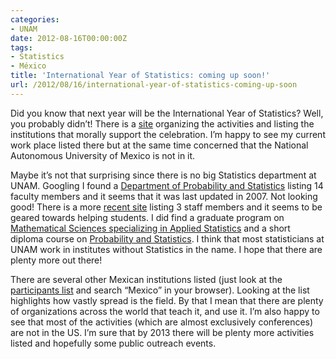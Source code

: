 ```yaml
---
categories:
- UNAM
date: 2012-08-16T00:00:00Z
tags:
- Statistics
- México
title: 'International Year of Statistics: coming up soon!'
url: /2012/08/16/international-year-of-statistics-coming-up-soon
---
```


<p>Did you know that next year will be the International Year of Statistics? Well, you probably didn&#8217;t! There is a <a href="http://statistics2013.org/index.cfm">site</a> organizing the activities and listing the institutions that morally support the celebration. I&#8217;m happy to see my current work place listed there but at the same time concerned that the National Autonomous University of Mexico is not in it.</p>
<p>Maybe it&#8217;s not that surprising since there is no big Statistics department at UNAM. Googling I found a <a href="http://www.dpye.iimas.unam.mx/">Department of Probability and Statistics</a> listing 14 faculty members and it seems that it was last updated in 2007. Not looking good! There is a more <a href="http://www.dcb.unam.mx/CoordinacionesAcademicas/CienciasAplicadas/ProbabilidadEstadistica/index_eng.html">recent site</a> listing 3 staff members and it seems to be geared towards helping students. I did find a graduate program on <a href="http://www.iimas.unam.mx/iimas/pagina/es/110/posgrado-en-ciencias-matematicas-y-de-la-especializacion-en-estadistica-aplicadaes">Mathematical Sciences specializing in Applied Statistics</a> and a short diploma course on <a href="http://www.educontinua.fciencias.unam.mx/SiteNuevo/Cursos/DiplEstadProb/2012/Intro.php">Probability and Statistics</a>. I think that most statisticians at UNAM work in institutes without Statistics in the name. I hope that there are plenty more out there!</p>
<p>There are several other Mexican institutions listed (just look at the <a href="http://statistics2013.org/participants.cfm">participants list</a> and search &#8220;Mexico&#8221; in your browser). Looking at the list highlights how vastly spread is the field. By that I mean that there are plenty of organizations across the world that teach it, and use it. I&#8217;m also happy to see that most of the activities (which are almost exclusively conferences) are not in the US. I&#8217;m sure that by 2013 there will be plenty more activities listed and hopefully some public outreach events.</p>

